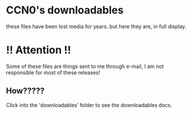 # CCN0's downloadables

these files have been lost media for years. but here they are, in full display.

# !! Attention !!

Some of these files are things sent to me through e-mail, I am not responsible for most of these releases!

## How?????

Click into the 'downloadables' folder to see the downloadables docs.
